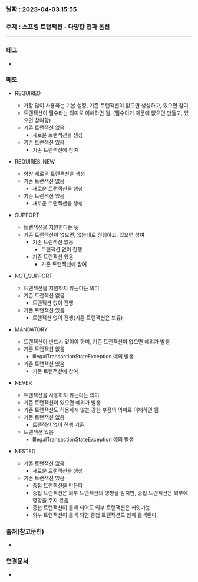 ### 날짜 : 2023-04-03 15:55
### 주제 : 스프링 트랜잭션 - 다양한 전파 옵션
---
### 태그
* 

### 메모
* REQUIRED 
	* 가장 많이 사용하는 기본 설정, 기존 트랜잭션이 없으면 생성하고, 있으면 참여 
	* 트랜잭션이 필수라는 의미로 이해하면 됨. (필수이기 때문에 없으면 만들고, 있으면 참여함) 
	* 기존 트랜잭션 없음
		* 새로운 트랜잭션을 생성
	* 기존 트랜잭션 있음
		* 기존 트랜잭션에 참여
		
* REQUIRES_NEW 
	* 항상 새로운 트랜잭션을 생성
	* 기존 트랜잭션 없음
		* 새로운 트랜잭션을 생성 
	* 기존 트랜잭션 있음
		* 새로운 트랜잭션을 생성 

* SUPPORT 
	* 트랜잭션을 지원한다는 뜻
	* 기존 트랜잭션이 없으면, 없는대로 진행하고, 있으면 참여
		* 기존 트랜잭션 없음
			* 트랜잭션 없이 진행
		* 기존 트랜잭션 있음
			* 기존 트랜잭션에 참여
			
* NOT_SUPPORT
	* 트랜잭션을 지원하지 않는다는 의미
	* 기존 트랜잭션 없음
		* 트랜잭션 없이 진행
	* 기존 트랜잭션 있음
		* 트랜잭션 없이 진행(기존 트랜잭션은 보류)

* MANDATORY 
	* 트랜잭션이 반드시 있어야 하며, 기존 트랜잭션이 없으면 예외가 발생
	* 기존 트랜잭션 없음
		* IllegalTransactionStateException 예외 발생 
	* 기존 트랜잭션 있음
		* 기존 트랜잭션에 참여
		
* NEVER 
	* 트랜잭션을 사용하지 않는다는 의미
	* 기존 트랜잭션이 있으면 예외가 발생
	* 기존 트랜잭션도 허용하지 않는 강한 부정의 의미로 이해하면 됨 
	* 기존 트랜잭션 없음
		* 트랜잭션 없이 진행 기존 
	* 트랜잭션 있음
		* IllegalTransactionStateException 예외 발생 
		 
* NESTED 
	* 기존 트랜잭션 없음 
		* 새로운 트랜잭션을 생성
	* 기존 트랜잭션 있음
		* 중첩 트랜잭션을 만든다
		* 중첩 트랜잭션은 외부 트랜잭션의 영향을 받지만, 중첩 트랜잭션은 외부에 영향을 주지 않음
		* 중첩 트랜잭션이 롤백 되어도 외부 트랜잭션은 커밋가능
		* 외부 트랜잭션이 롤백 되면 중첩 트랜잭션도 함께 롤백된다.

### 출처(참고문헌)
-  

### 연결문서
- 